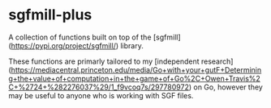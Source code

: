 # sgfmill-plus
A collection of functions built on top of the [sgfmill] (https://pypi.org/project/sgfmill/)
library.

These functions are primarly tailored to my [independent research]
(https://mediacentral.princeton.edu/media/Go+with+your+gutF+Determining+the+value+of+computation+in+the+game+of+Go%2C+Owen+Travis%2C+%2724+%282276037%29/1_f9vcoq7s/297780972) on Go, however they may be useful
to anyone who is working with SGF files.